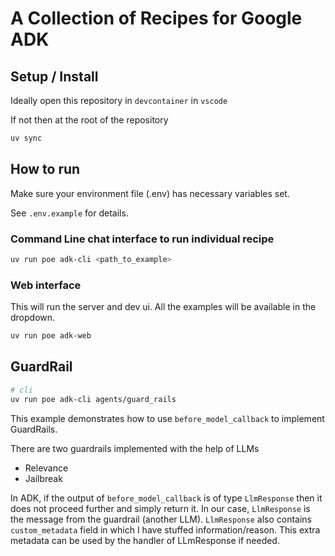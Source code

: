 # A Collection of Recipes for Google ADK

## Setup / Install

Ideally open this repository in `devcontainer` in `vscode`

If not then at the root of the repository

```bash
uv sync
```

## How to run

Make sure your environment file (.env) has necessary variables set.

See `.env.example` for details.

### Command Line chat interface to run individual recipe

```bash
uv run poe adk-cli <path_to_example>
```

### Web interface

This will run the server and dev ui. All the examples
will be available in the dropdown.

```bash
uv run poe adk-web
```

## GuardRail

```bash
# cli
uv run poe adk-cli agents/guard_rails
```

This example demonstrates how to use `before_model_callback` to implement GuardRails.

There are two guardrails implemented with the help of LLMs

- Relevance
- Jailbreak

In ADK, if the output of `before_model_callback` is of type `LlmResponse` then it
does not proceed further and simply return it. In our case, `LlmResponse` is the message from 
the guardrail (another LLM). `LlmResponse` also contains `custom_metadata` field in which I 
have stuffed information/reason. This extra metadata can be used by the handler of LLmResponse if needed.